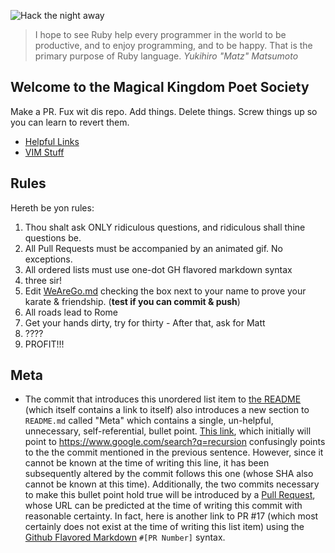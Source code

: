 ![Hack the night away](https://media.giphy.com/media/LmNwrBhejkK9EFP504/giphy.gif)

> I hope to see Ruby help every programmer in the world to be productive, and to enjoy programming, and to be happy. That is the primary purpose of Ruby language.
> _Yukihiro "Matz" Matsumoto_

## Welcome to the Magical Kingdom Poet Society
Make a PR. Fux wit dis repo. Add things. Delete things. Screw things up so you can learn to revert them.

- [Helpful Links](docs/HelpfulLinks.md)
- [VIM Stuff](docs/VIM.md)

## Rules
Hereth be yon rules:
1. Thou shalt ask ONLY ridiculous questions, and ridiculous shall thine questions be.
1. All Pull Requests must be accompanied by an animated gif. No exceptions.
1. All ordered lists must use one-dot GH flavored markdown syntax
1. three sir!
1. Edit [WeAreGo.md](docs/WeAreGo.md) checking the box next to your name to prove your karate & friendship. (**test if you can commit & push**)
1. All roads lead to Rome
1. Get your hands dirty, try for thirty - After that, ask for Matt
1. ????
1. PROFIT!!!

## Meta
- The commit that introduces this unordered list item to [the README](README.md) (which itself contains a link to itself) also introduces a new section to `README.md` called "Meta" which contains a single, un-helpful, unnecessary, self-referential, bullet point. [This link](https://www.google.com/search?q=recursion), which initially will point to https://www.google.com/search?q=recursion confusingly points to the the commit mentioned in the previous sentence. However, since it cannot be known at the time of writing this line, it has been subsequently altered by the commit follows this one (whose SHA also cannot be known at this time). Additionally, the two commits necessary to make this bullet point hold true will be introduced by a [Pull Request](https://github.com/mathisto/magicalkingdompoetsociety/pull/17), whose URL can be predicted at the time of writing this commit with reasonable certainty. In fact, here is another link to PR #17 (which most certainly does not exist at the time of writing this list item) using the [Github Flavored Markdown](https://guides.github.com/features/mastering-markdown/#GitHub-flavored-markdown) `#[PR Number]` syntax.

